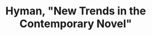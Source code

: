 ---
layout: manifest
title: Hyman, "New Trends in the Contemporary Novel"
manifest_name: hyman-new-trends-in-the-contemporary-novel-

---